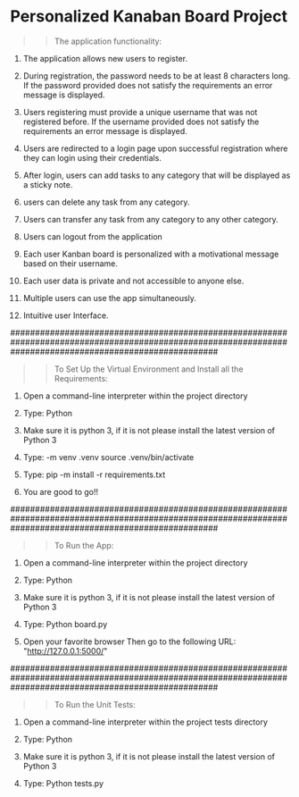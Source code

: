# Personalized Kanaban Board Project

>> The application functionality:

1) The application allows new users to register.  

2) During registration, the password needs to be at least 8 characters long. If the password provided does not satisfy the requirements an error message is displayed.

3) Users registering must provide a unique username that was not registered before. If the username provided does not satisfy the requirements an error message is displayed.

4) Users are redirected to a login page upon successful registration where they can login using their credentials.

5) After login, users can add tasks to any category that will be displayed as a sticky note.

6) users can delete any task from any category.

7) Users can transfer any task from any category to any other category.

8) Users can  logout from the application

9) Each user Kanban board is personalized with a motivational message based on their username.

10) Each user data is private and not accessible to anyone else.

11) Multiple users can use the app simultaneously.

12) Intuitive user Interface.  

##########################################################################################################################################################

>> To Set Up the Virtual Environment and Install all the Requirements:

1) Open a command-line interpreter within the project directory

2) Type: Python

3) Make sure it is python 3, if it is not please install the latest version of Python 3

4) Type: -m venv .venv source .venv/bin/activate

5) Type: pip -m install -r requirements.txt

6) You are good to go!!

##########################################################################################################################################################

>>To Run the App:

1) Open a command-line interpreter within the project directory

2) Type: Python

3) Make sure it is python 3, if it is not please install the latest version of Python 3

4) Type: Python board.py

5) Open your favorite browser Then go to the following URL: "http://127.0.0.1:5000/"

##########################################################################################################################################################

>> To Run the Unit Tests:

1) Open a command-line interpreter within the project tests directory

2) Type: Python

3) Make sure it is python 3, if it is not please install the latest version of Python 3

4) Type: Python tests.py
